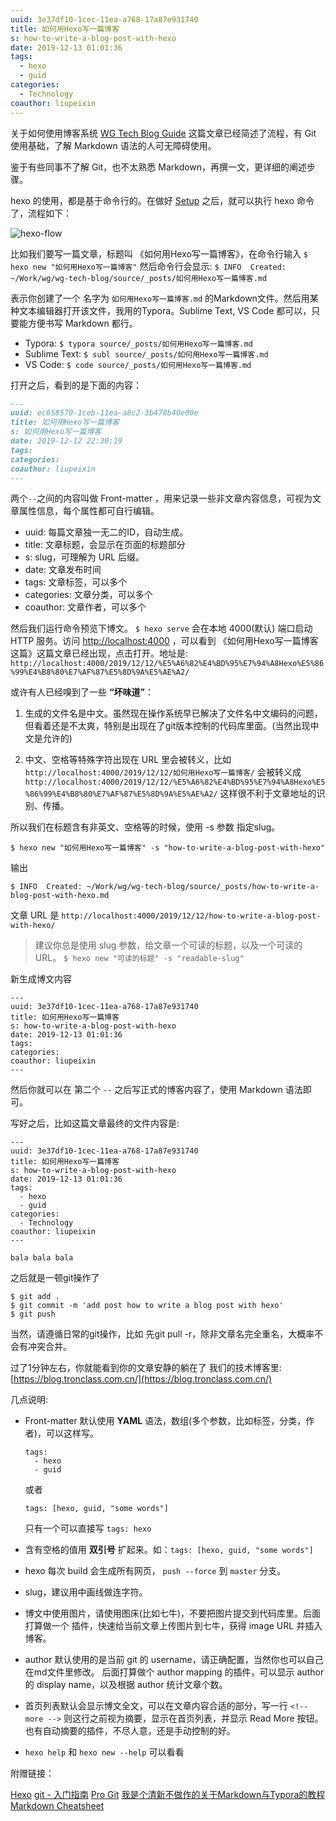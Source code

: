 ```yaml
---
uuid: 3e37df10-1cec-11ea-a768-17a87e931740
title: 如何用Hexo写一篇博客
s: how-to-write-a-blog-post-with-hexo
date: 2019-12-13 01:01:36
tags:
  - hexo
  - guid
categories:
  - Technology
coauthor: liupeixin
---
```


关于如何使用博客系统 [WG Tech Blog Guide](https://blog.tronclass.com.cn/2019/12/04/wg-tech-blog-guide/) 这篇文章已经简述了流程，有 Git 使用基础，了解 Markdown 语法的人可无障碍使用。

鉴于有些同事不了解 Git，也不太熟悉 Markdown，再撰一文，更详细的阐述步骤。

hexo 的使用，都是基于命令行的。在做好 [Setup](https://blog.tronclass.com.cn/2019/12/04/wg-tech-blog-guide/#setup) 之后，就可以执行 hexo 命令了，流程如下：
<!-- more -->
![hexo-flow](https://ohukd8pbq.qnssl.com/wg-tech-blog/assets/hexo-flow.jpg)



比如我们要写一篇文章，标题叫 《如何用Hexo写一篇博客》，在命令行输入
`$ hexo new "如何用Hexo写一篇博客"`
然后命令行会显示:
`$ INFO  Created: ~/Work/wg/wg-tech-blog/source/_posts/如何用Hexo写一篇博客.md`

表示你创建了一个 名字为 `如何用Hexo写一篇博客.md` 的Markdown文件。然后用某种文本编辑器打开该文件，我用的Typora。Sublime Text, VS Code 都可以，只要能方便书写 Markdown 都行。

- Typora: `$ typora source/_posts/如何用Hexo写一篇博客.md`
- Sublime Text: `$ subl source/_posts/如何用Hexo写一篇博客.md`
- VS Code: `$ code source/_posts/如何用Hexo写一篇博客.md`

打开之后，看到的是下面的内容：

```markdown
---
uuid: ec658570-1ceb-11ea-a8c2-3b478b40e00e
title: 如何用Hexo写一篇博客
s: 如何用Hexo写一篇博客
date: 2019-12-12 22:30:19
tags:
categories:
coauthor: liupeixin
---


```
两个`--`之间的内容叫做 Front-matter ，用来记录一些非文章内容信息，可视为文章属性信息，每个属性都可自行编辑。

- uuid: 每篇文章独一无二的ID，自动生成。
- title: 文章标题，会显示在页面的标题部分
- s: slug，可理解为 URL 后缀。
- date: 文章发布时间
- tags: 文章标签，可以多个
- categories: 文章分类，可以多个
- coauthor: 文章作者，可以多个

然后我们运行命令预览下博文。 `$ hexo serve` 会在本地 4000(默认) 端口启动 HTTP 服务。访问 [http://localhost:4000](http://localhost:4000) ，可以看到 《如何用Hexo写一篇博客 这篇》这篇文章已经出现，点击打开。地址是: `http://localhost:4000/2019/12/12/%E5%A6%82%E4%BD%95%E7%94%A8Hexo%E5%86%99%E4%B8%80%E7%AF%87%E5%8D%9A%E5%AE%A2/`



或许有人已经嗅到了一些 **“坏味道”**：

1. 生成的文件名是中文。虽然现在操作系统早已解决了文件名中文编码的问题，但看着还是不太爽，特别是出现在了git版本控制的代码库里面。(当然出现中文是允许的)

2. 中文、空格等特殊字符出现在 URL 里会被转义，比如
	`http://localhost:4000/2019/12/12/如何用Hexo写一篇博客/` 会被转义成 `http://localhost:4000/2019/12/12/%E5%A6%82%E4%BD%95%E7%94%A8Hexo%E5%86%99%E4%B8%80%E7%AF%87%E5%8D%9A%E5%AE%A2/` 这样很不利于文章地址的识别、传播。



所以我们在标题含有非英文、空格等的时候，使用 -s 参数 指定slug。

`$ hexo new "如何用Hexo写一篇博客" -s "how-to-write-a-blog-post-with-hexo"`

输出

`$ INFO  Created: ~/Work/wg/wg-tech-blog/source/_posts/how-to-write-a-blog-post-with-hexo.md`

文章 URL 是 `http://localhost:4000/2019/12/12/how-to-write-a-blog-post-with-hexo/`



> 建议你总是使用 slug 参数，给文章一个可读的标题，以及一个可读的 URL。
> `$ hexo new "可读的标题" -s "readable-slug"`



新生成博文内容

```
---
uuid: 3e37df10-1cec-11ea-a768-17a87e931740
title: 如何用Hexo写一篇博客
s: how-to-write-a-blog-post-with-hexo
date: 2019-12-13 01:01:36
tags:
categories:
coauthor: liupeixin
---

```

然后你就可以在 第二个 `--` 之后写正式的博客内容了，使用 Markdown 语法即可。

写好之后，比如这篇文章最终的文件内容是:
```
---
uuid: 3e37df10-1cec-11ea-a768-17a87e931740
title: 如何用Hexo写一篇博客
s: how-to-write-a-blog-post-with-hexo
date: 2019-12-13 01:01:36
tags:
  - hexo
  - guid
categories:
  - Technology
coauthor: liupeixin
---

bala bala bala
```


之后就是一顿git操作了
```
$ git add .
$ git commit -m 'add post how to write a blog post with hexo'
$ git push
```

当然，请遵循日常的git操作，比如 先git pull -r，除非文章名完全重名，大概率不会有冲突合并。

过了1分钟左右，你就能看到你的文章安静的躺在了 我们的技术博客里: [https://blog.tronclass.com.cn/](https://blog.tronclass.com.cn/)



几点说明:

- Front-matter 默认使用 **YAML** 语法，数组(多个参数，比如标签，分类，作者)，可以这样写。
  ```
  tags:
    - hexo
    - guid
  ```
  或者
  ```
  tags: [hexo, guid, "some words"]
  ```
  只有一个可以直接写 `tags: hexo`

- 含有空格的值用 **双引号** 扩起来。如：`tags: [hexo, guid, "some words"]`

- hexo 每次 build 会生成所有网页， `push --force` 到 `master` 分支。

- slug，建议用中画线做连字符。

- 博文中使用图片，请使用图床(比如七牛)，不要把图片提交到代码库里。后面打算做一个 插件，快速给当前文章上传图片到七牛，获得 image URL 并插入博客。

- author 默认使用的是当前 git 的 username，请正确配置，当然你也可以自己在md文件里修改。 后面打算做个 author mapping 的插件，可以显示 author 的 display name，以及根据 author 统计文章个数。

- 首页列表默认会显示博文全文，可以在文章内容合适的部分，写一行 `<!-- more -->` 则这行之前视为摘要，显示在首页列表，并显示 Read More 按钮。也有自动摘要的插件，不尽人意，还是手动控制的好。

- `hexo help` 和 `hexo new --help` 可以看看



附赠链接：

[Hexo](https://hexo.io/)
[git - 入门指南](https://zhuanlan.zhihu.com/p/21193604)
[Pro Git](https://git-scm.com/book/zh/v2)
[我是个清新不做作的关于Markdown与Typora的教程](https://www.yuque.com/nju_nova/tips/ghaamc)
[Markdown Cheatsheet](https://github.com/adam-p/markdown-here/wiki/Markdown-Cheatsheet)
